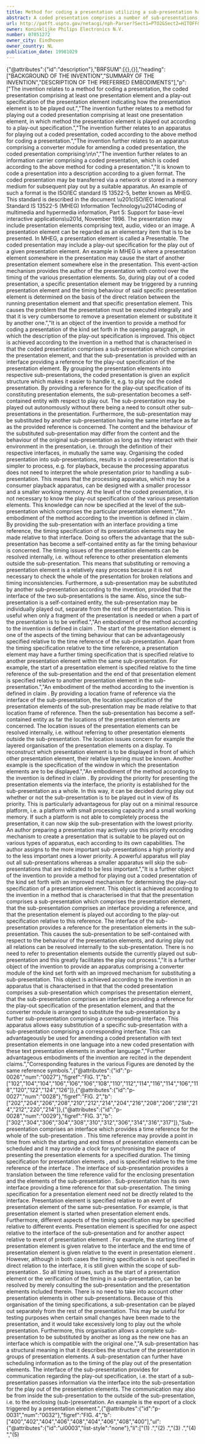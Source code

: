 ```yaml
---
title: Method for coding a presentation utilizing a sub-presentation having an independent play-out specification
abstract: A coded presentation comprises a number of sub-presentations, each comprising a number of presentation elements. A presentation element is an elementary part that is to be presented and comprises text, audio, video or an image. A sub-presentation has an interface that provides a reference for the presentation elements in that sub-presentation. This reference can relate to timing aspects and to locations aspects relevant during play out, and to a priority as to whether or not the sub-presentation is to be played out.
url: http://patft.uspto.gov/netacgi/nph-Parser?Sect1=PTO2&Sect2=HITOFF&p=1&u=%2Fnetahtml%2FPTO%2Fsearch-adv.htm&r=1&f=G&l=50&d=PALL&S1=07051272&OS=07051272&RS=07051272
owner: Koninklijke Philips Electronics N.V.
number: 07051272
owner_city: Eindhoven
owner_country: NL
publication_date: 19981029
---
```


{"@attributes":{"id":"description"},"BRFSUM":[{},{}],"heading":["BACKGROUND OF THE INVENTION","SUMMARY OF THE INVENTION","DESCRIPTION OF THE PREFERRED EMBODIMENTS"],"p":["The invention relates to a method for coding a presentation, the coded presentation comprising at least one presentation element and a play-out specification of the presentation element indicating how the presentation element is to be played out.","The invention further relates to a method for playing out a coded presentation comprising at least one presentation element, in which method the presentation element is played out according to a play-out specification.","The invention further relates to an apparatus for playing out a coded presentation, coded according to the above method for coding a presentation.","The invention further relates to an apparatus comprising a converter module for amending a coded presentation, the coded presentation comprising:\n\n","The invention further relates to an information carrier comprising a coded presentation, which is coded according to the above method for coding a presentation.","It is known to code a presentation into a description according to a given format. The coded presentation may be transferred via a network or stored in a memory medium for subsequent play out by a suitable apparatus. An example of such a format is the ISO\/IEC standard IS 13522-5, better known as MHEG. This standard is described in the document \u201cISO\/IEC International Standard IS 13522-5 (MHEG) Information Technology\u2014Coding of multimedia and hypermedia information, Part 5: Support for base-level interactive applications\u201d, November 1996. The presentation may include presentation elements comprising text, audio, video or an image. A presentation element can be regarded as an elementary item that is to be presented. In MHEG, a presentation element is called a Presentable. The coded presentation may include a play-out specification for the play out of a given presentation element. An example in MHEG is where a presentation element somewhere in the presentation may cause the start of another presentation element somewhere else in the presentation. This event-action mechanism provides the author of the presentation with control over the timing of the various presentation elements. So, during play out of a coded presentation, a specific presentation element may be triggered by a running presentation element and the timing behaviour of said specific presentation element is determined on the basis of the direct relation between the running presentation element and that specific presentation element. This causes the problem that the presentation must be executed integrally and that it is very cumbersome to remove a presentation element or substitute it by another one.","It is an object of the invention to provide a method for coding a presentation of the kind set forth in the opening paragraph, in which the description of the play-out specification is improved. This object is achieved according to the invention in a method that is characterised in that the coded presentation comprises a sub-presentation which comprises the presentation element, and that the sub-presentation is provided with an interface providing a reference for the play-out specification of the presentation element. By grouping the presentation elements into respective sub-presentations, the coded presentation is given an explicit structure which makes it easier to handle it, e.g. to play out the coded presentation. By providing a reference for the play-out specification of its constituting presentation elements, the sub-presentation becomes a self-contained entity with respect to play out. The sub-presentation may be played out autonomously without there being a need to consult other sub-presentations in the presentation. Furthermore, the sub-presentation may be substituted by another sub-presentation having the same interface as far as the provided reference is concerned. The content and the behaviour of the substituted sub-presentation may differ from the content and the behaviour of the original sub-presentation as long as they interact with their environment in the presentation, i.e. through the definition of their respective interfaces, in mutually the same way. Organising the coded presentation into sub-presentations, results in a coded presentation that is simpler to process, e.g. for playback, because the processing apparatus does not need to interpret the whole presentation prior to handling a sub-presentation. This means that the processing apparatus, which may be a consumer playback apparatus, can be designed with a smaller processor and a smaller working memory. At the level of the coded presentation, it is not necessary to know the play-out specification of the various presentation elements. This knowledge can now be specified at the level of the sub-presentation which comprises the particular presentation element.","An embodiment of the method according to the invention is defined in claim . By providing the sub-presentation with an interface providing a time reference, the timing specification of its presentation elements may be made relative to that interface. Doing so offers the advantage that the sub-presentation has become a self-contained entity as far the timing behaviour is concerned. The timing issues of the presentation elements can be resolved internally, i.e. without reference to other presentation elements outside the sub-presentation. This means that substituting or removing a presentation element is a relatively easy process because it is not necessary to check the whole of the presentation for broken relations and timing inconsistencies. Furthermore, a sub-presentation may be substituted by another sub-presentation according to the invention, provided that the interface of the two sub-presentations is the same. Also, since the sub-presentation is a self-contained entity, the sub-presentation may be individually played out, separate from the rest of the presentation. This is useful when only a fragment of the presentation is needed or when a part of the presentation is to be verified.","An embodiment of the method according to the invention is defined in claim . The start of the presentation element is one of the aspects of the timing behaviour that can be advantageously specified relative to the time reference of the sub-presentation. Apart from the timing specification relative to the time reference, a presentation element may have a further timing specification that is specified relative to another presentation element within the same sub-presentation. For example, the start of a presentation element is specified relative to the time reference of the sub-presentation and the end of that presentation element is specified relative to another presentation element in the sub-presentation.","An embodiment of the method according to the invention is defined in claim . By providing a location frame of reference via the interface of the sub-presentation, the location specification of the presentation elements of the sub-presentation may be made relative to that location frame of reference. Then the sub-presentation has become a self-contained entity as far the locations of the presentation elements are concerned. The location issues of the presentation elements can be resolved internally, i.e. without referring to other presentation elements outside the sub-presentation. The location issues concern for example the layered organisation of the presentation elements on a display. To reconstruct which presentation element is to be displayed in front of which other presentation element, their relative layering must be known. Another example is the specification of the window in which the presentation elements are to be displayed.","An embodiment of the method according to the invention is defined in claim . By providing the priority for presenting the presentation elements via the interface, the priority is established for the sub-presentation as a whole. In this way, it can be decided during play out whether or not the sub-presentation is to be played out in view of its priority. This is particularly advantageous for play out on a minimal resource platform, i.e. a platform with small processing capacity and a small working memory. If such a platform is not able to completely process the presentation, it can now skip the sub-presentation with the lowest priority. An author preparing a presentation may actively use this priority encoding mechanism to create a presentation that is suitable to be played out on various types of apparatus, each according to its own capabilities. The author assigns to the more important sub-presentations a high priority and to the less important ones a lower priority. A powerful apparatus will play out all sub-presentations whereas a smaller apparatus will skip the sub-presentations that are indicated to be less important.","It is a further object of the invention to provide a method for playing out a coded presentation of the kind set forth with an improved mechanism for determining the play-out specification of a presentation element. This object is achieved according to the invention in a method that is characterised in that that the presentation comprises a sub-presentation which comprises the presentation element, that the sub-presentation comprises an interface providing a reference, and that the presentation element is played out according to the play-out specification relative to this reference. The interface of the sub-presentation provides a reference for the presentation elements in the sub-presentation. This causes the sub-presentation to be self-contained with respect to the behaviour of the presentation elements, and during play out all relations can be resolved internally to the sub-presentation. There is no need to refer to presentation elements outside the currently played out sub-presentation and this greatly facilitates the play out process.","It is a further object of the invention to provide an apparatus comprising a converter module of the kind set forth with an improved mechanism for substituting a sub-presentation. This object is achieved according to the invention in an apparatus that is characterised in that that the coded presentation comprises a sub-presentation which comprises the presentation element, that the sub-presentation comprises an interface providing a reference for the play-out specification of the presentation element, and that the converter module is arranged to substitute the sub-presentation by a further sub-presentation comprising a corresponding interface. This apparatus allows easy substitution of a specific sub-presentation with a sub-presentation comprising a corresponding interface. This can advantageously be used for amending a coded presentation with text presentation elements in one language into a new coded presentation with these text presentation elements in another language.","Further advantageous embodiments of the invention are recited in the dependent claims.","Corresponding features in the various Figures are denoted by the same reference symbols.",{"@attributes":{"id":"p-0026","num":"0027"},"figref":"FIG. 1","b":["102","104","104","106","106","106","108","110","112","114","116","114","106","118","120","122","124","126"]},{"@attributes":{"id":"p-0027","num":"0028"},"figref":"FIG. 2","b":["202","204","206","208","210","212","214","204","216","208","206","218","214","212","220","214"]},{"@attributes":{"id":"p-0028","num":"0029"},"figref":"FIG. 3","b":["302","304","306","304","308","310","312","306","314","316","317"]},"Sub-presentation  comprises an interface  which provides a time reference for the whole of the sub-presentation . This time reference may provide a point in time from which the starting and end times of presentation elements can be scheduled and it may provide a clock for synchronising the pace of presenting the presentation elements for a specified duration. The timing specification for presentation elements ,  and  is specified relative to the time reference of the interface . The interface  of sub-presentation  provides a translation between the time reference valid for the enclosing presentation  and the elements of the sub-presentation . Sub-presentation  has its own interface  providing a time reference for that sub-presentation. The timing specification for a presentation element need not be directly related to the interface. Presentation element  is specified relative to an event of presentation element  of the same sub-presentation. For example, is that presentation element  is started when presentation element  ends. Furthermore, different aspects of the timing specification may be specified relative to different events. Presentation element  is specified for one aspect relative to the interface  of the sub-presentation and for another aspect relative to event  of presentation element . For example, the starting time of presentation element  is given relative to the interface  and the end time of presentation element  is given relative to the event  in presentation element . However, although in both cases the timing specification is not specified in direct relation to the interface, it is still given within the scope of sub-presentation . So all timing issues, such as the start of a presentation element or the verification of the timing in a sub-presentation, can be resolved by merely consulting the sub-presentation and the presentation elements included therein. There is no need to take into account other presentation elements in other sub-presentations. Because of this organisation of the timing specifications, a sub-presentation can be played out separately from the rest of the presentation. This may be useful for testing purposes when certain small changes have been made to the presentation, and it would take excessively long to play out the whole presentation. Furthermore, this organisation allows a complete sub-presentation to be substituted by another as long as the new one has an interface which is compatible with the original one.","A sub-presentation has a structural meaning in that it describes the structure of the presentation in groups of presentation elements. A sub-presentation can further have scheduling information as to the timing of the play out of the presentation elements. The interface of the sub-presentation provides for communication regarding the play-out specification, i.e. the start of a sub-presentation passes information via the interface into the sub-presentation for the play out of the presentation elements. The communication may also be from inside the sub-presentation to the outside of the sub-presentation, i.e. to the enclosing (sub-)presentation. An example is the export of a clock triggered by a presentation element.",{"@attributes":{"id":"p-0031","num":"0032"},"figref":"FIG. 4","b":["400","402","404","406","408","404","406","408","400"],"ul":{"@attributes":{"id":"ul0003","list-style":"none"},"li":["(1) .","(2) .","(3) .","(4) <par>","(5) <audio id = \u201caudio1\u201d>","(6) <seq clock = \u201caudio1\u201d>","(7) <text id = \u201ctxt1\u201d begin = \u201c0\u201d>","(8) <text id = \u201ctxt2\u201d begin = \u201c10s\u201d>","(9) <text id = \u201ctxt3\u201d begin = \u201c20s\u201d>","(10) <\/seq>","(11) <\/par>","(12) .","(13) .","(14) .\n\nLines 1\u20133 symbolise that various lines of the coded presentation have been omitted from the example and that only the part corresponding to  has been given. Line 4 defines the beginning of a so-called parallel sub-presentation of sub-presentations and\/or presentation elements which are to be presented in parallel, i.e. simultaneously. Line 11 defines the end of that parallel sub-presentation. The parallel sub-presentation of this example contains two parts that are to be presented simultaneously. These are a presentation element defined in line 5 and a sequential sub-presentation defined in lines 6\u201310. A sequential sub-presentation comprises sub-presentations and\/or presentation elements that are to be presented sequentially, i.e. one after the other. The sequential sub-presentation of this example comprises three presentation elements each comprising a text, called txt1, txt2 and txt3, respectively. The presentation element of the parallel sub-presentation comprises an audio piece called audio1, as defined in line 5. Now, in order to define the instant that a particular presentation element of the sequential sub-presentation is to be presented, each such presentation element is given a starting time. In the example, the starting time is 0, 10 and 20 seconds, respectively. In the context of the sequential sub-presentation, the start of a textual presentation element implies the end of the preceding textual presentation element. According to the invention, the starting times of the presentation elements are given relative to the time reference of the enclosing sub-presentation. In line 6, the interface of the sequential sub-presentation specifies that the time reference corresponds to the time reference of the presentation element audio1. This means that the presentation of txt1 starts at the same time as the presentation of audio1. The timing specifications of the presentation elements for txt1, txt2 and txt3 are specified with respect to the interface of the sequential sub-presentation and do not themselves refer directly to the presentation element audio1. This is an important aspect because it ensures that the timing issues of the sequential sub-presentation defined in lines 6\u201310 can be resolved internally and that no reference outside the sub-presentation need be verified.\n"]}},"An alternative to a coded presentation for the presentation  is the following:\n\n",{"@attributes":{"id":"p-0033","num":"0062"},"figref":"FIG. 5","b":["500","502","504","502","504","506","504","508","510","512","514","500"],"ul":{"@attributes":{"id":"ul0005","list-style":"none"},"li":["(1) .","(2) .","(3) .","(4) <par>","(5) <seq id = \u201cseq1\u201d export clock x_origin = \u201c30\u201d y_origin = \u201c0\u201d>","(6) <video id = \u201cvideo1\u201d>","(7) <video id = \u201cvideo2\u201d>","(8) <\/seq>","(9) <seq id = \u201cseq2\u201d clock = \u201cseq1\u201d x_origin = \u201c30\u201d y_origin= \u201c 80\u201d>","(10) <text id = \u201ctxt1\u201d dur = \u201c10s\u201d>","(11) <text id = \u201ctxt2\u201d dur = \u201c10s\u201d>","(12) <text id = \u201ctxt3\u201d dur = \u201c10s\u201d>","(13) <text id = \u201ctxt4\u201d dur = \u201c10s\u201d>","(14)<\/seq>","(15)<\/par>","(16) .","(17) .","(18) .\n\nThe coded presentation comprises a parallel sub-presentation of a sequential video sub-presentation seq1, defined in lines 5\u20138, and a sequential textual sub-presentation seq2, defined in lines 9\u201314. The sub-presentation seq1 has a time reference according to which its presentation elements video1 and video2 are presented. This time reference is available inside sub-presentation seq1, but through the interface defined in line 9 it becomes also available to the enclosing parallel sub-presentation. According to the timing interface of sub-presentation seq2, which is defined in line 9, the time reference exported by seq1 is to be used inside seq2. So the duration of the textual presentation elements of lines 10\u201313 is synchronised with the presentation of the video presentation elements.\n"]}},{"@attributes":{"id":"p-0034","num":"0081"},"figref":"FIG. 5","b":["516","518","520","518","520"]},{"@attributes":{"id":"p-0035","num":"0082"},"figref":["FIG. 6","FIG. 5"],"b":["602","604","606"],"ul":{"@attributes":{"id":"ul0006","list-style":"none"},"li":["(1) .","(2) .","(3) .","(4) <par>","(5) <seq id = \u201cseq1\u201d export clock x_origin = \u201c0\u201d y_origin = \u201c0\u201d>","(6) <video id = \u201cvideo1\u201d>","(7) <video id = \u201cvideo2\u201d>","(8) <\/seq>","(9) <seq id = \u201cseq2\u201d clock = \u201cseq1\u201d x_origin = \u201c0\u201d y_origin = \u201c80\u201d>","(10) <text id = \u201ctxt1\u201d dur = \u201c10s\u201d>","(11) <text id = \u201ctxt2\u201d dur = \u201c10s\u201d>","(12) <text id = \u201ctxt3\u201d dur = \u201c10s\u201d>","(13) <text id = \u201ctxt4\u201d dur = \u201c10s\u201d>","(14)<\/seq>","(15)<\/par>","(16) .","(17) .","(18) .\n\nThis coded presentation results in the same presentation as the previous one, but in somewhat larger frames. Such difference in frames could be used to prepare a presentation for a TV screen with a traditional aspect ratio of 4:3 and a presentation for a wide-screen TV with an aspect ratio of 16:9. The following coded presentation is useful in particular for that purpose:\n","(1) .","(2) .","(3) .","(4) <par x_origin = \u201c0\u201d y_origin = \u201c0\u201d>","(5) <seq id = \u201cseq1\u201d export clock>","(6) <video id = \u201cvideo1\u201d>","(7) <video id = \u201cvideo2\u201d>","(8) <\/seq>","(9) <seq id = \u201cseq2\u201d clock = \u201cseq1\u201d y_origin = \u201c80\u201d>","(10) <text id = \u201ctxt1\u201d dur = \u201c10s\u201d>","(11) <text id = \u201ctxt2\u201d dur = \u201c10s\u201d>","(12) <text id = \u201ctxt3\u201d dur = \u201c10s\u201d>","(13) <text id = \u201ctxt4\u201d dur = \u201c110s\u201d>","(14)<\/seq>","(15)<\/par>","(16) .","(17) .","(18) .\n\nThe x_origin defined in line 4 is valid for the whole parallel sub-presentation. This means that changing from wide-screen, as in the coded presentation above, to traditional screen requires only amending line 4 to:\n","(4)<par x_origin = \u201c30\u201d y_origin = \u201c0\u201d>\n\nThen the whole presentation starts at an offset of 30.\n"]}},{"@attributes":{"id":"p-0036","num":"0120"},"figref":"FIG. 7","b":"700","ul":{"@attributes":{"id":"ul0007","list-style":"none"},"li":["(1) .","(2) .","(3) .","(4) <par>","(5) <img id = \u201cfr\u201d layer = \u201c3\u201d>","(6) <par layer = \u201c2\u201d>","(7) <img id = \u201cim1\u201d layer = \u201c5\u201d>","(8) <img id = \u201cim2\u201d layer = \u201c3\u201d>","(9) <img id =\u201cim3\u201d layer =\u201c1\u201d>","(10) <\/par>","(11) <img id = \u201cbck\u201d layer = \u201c1\u201d>","(12) <\/par>","(13) .","(14) .","(15) .\n\nIn the coded presentation, the number of a layer determines which layer is on top of which other layer and consequently which layer is visible at the expense of another. A higher layer number is displayed in front of a lower layer number. The example comprises a parallel sub-presentation defined in lines 4\u201312, comprising image fr at layer 3, a parallel sub-presentation of images at layer 2 and image bck at layer 1. This means that image fr is always on top of other images, that image bck is at the back of other images and that the group of images of the sub-presentation is between fr and bck. The parallel sub-presentation of images is defined in lines 6\u201310 and comprises image im1 at layer 5, image im2 at layer 3 and image im1 at layer 1. It is to be noted that these layer numbers refer to the frame of reference of the sub-presentation, which frame is not available outside the sub-presentation. So the layer numbers indicate the relative position of layers within the sub-presentation, which itself resides at the level of the presentation at layer 2. So, image im1 having local layer number 5 is not on top of image fr having layer number 3 simply because from the perspective of image fr all images of the sub-presentation reside on layer 2. The local layer number is not available at the level of the presentation and cannot be compared with the layer number of image fr.\n"]}},"The examples given refer to a coded presentation with sub-presentations which have an interface providing a time and\/or a location frame of reference according to the invention. Sub-presentations may be nested, i.e. a sub-presentation may include another sub-presentation, whereby the included sub-presentation also has such a timing and\/or location interface. The concept of interface may also be extended to the coded presentation as a whole. The timing aspects and the location aspects of such a coded presentation are then fully described in the interface. This makes it possible to substitute one coded presentation with another, provided that the interfaces are the same. Furthermore, it is possible then to treat the coded presentation as a sub-presentation and to include a coded presentation in another coded presentation. This may be used for dividing the presentation into two sub-presentations and to offer the user a choice as to which sub-presentation must be played out. Offering this choice may be implemented as presenting the user two still images, representing the respective sub-presentations. A selection by the user of one of the images results in play out of the corresponding sub-presentation. Additionally, the absence of a user selection during a predetermined time may result in the sequential play out of the sub-presentations. Note that the, in this example two, sub-presentations relate to each other as one sub-presentation being contained by the others sub-presentation. The part of the one sub-presentation is not played out if the user\/machine selects the other sub-presentation.",{"@attributes":{"id":"p-0038","num":"0137"},"figref":"FIG. 8","b":["800","802","804","806","808","810","810","812","814","816","818","820","818","820","822","804"]},"The apparatus may be provided with a converter module  that is capable of substituting one specific sub-presentation with a predetermined sub-presentation. Apart from being incorporated in the playback apparatus, the converter module may be implemented in a stand-alone apparatus whose only function is to substitute the sub-presentation. The substitution may be executed off-line on the coded presentation stored in the storage medium. The result is either the modified coded presentation or a new copy of the presentation containing the amendment. The substitution may also be executed real-time, while the coded presentation is being played out. In this case, the converter apparatus receives the original coded presentation, either from a storage medium or from a network, and outputs a coded presentation containing the amendment. So the converter apparatus may produce as output a coded presentation described in the same format as the coded presentation that the apparatus received as input."],"brief-description-of-drawings":[{},{}],"description-of-drawings":{"heading":"BRIEF DESCRIPTION OF THE DRAWINGS","p":["The invention and its attendant advantages will be further elucidated with the aid of exemplary embodiments and the accompanying schematic drawings, wherein:",{"@attributes":{"id":"p-0017","num":"0018"},"figref":"FIG. 1"},{"@attributes":{"id":"p-0018","num":"0019"},"figref":"FIG. 2"},{"@attributes":{"id":"p-0019","num":"0020"},"figref":"FIG. 3"},{"@attributes":{"id":"p-0020","num":"0021"},"figref":"FIG. 4"},{"@attributes":{"id":"p-0021","num":"0022"},"figref":"FIG. 5"},{"@attributes":{"id":"p-0022","num":"0023"},"figref":["FIG. 6","FIG. 5"]},{"@attributes":{"id":"p-0023","num":"0024"},"figref":"FIG. 7"},{"@attributes":{"id":"p-0024","num":"0025"},"figref":"FIG. 8"}]},"DETDESC":[{},{}]}
